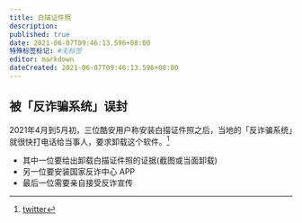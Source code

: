 ```yaml
---
title: 白描证件照
description:
published: true
date: 2021-06-07T09:46:13.596+08:00
特殊标签标记: #无标签
editor: markdown
dateCreated: 2021-06-07T09:46:13.596+08:00
---
```


## 被「反诈骗系统」误封

2021年4月到5月初，三位酷安用户称安装白描证件照之后，当地的「反诈骗系统」就很快打电话给当事人，要求卸载这个软件。[^cool_apk]

+ 其中一位要给出卸载白描证件照的证据(截图或当面卸载)
+ 另一位要安装国家反诈中心 APP
+ 最后一位需要亲自接受反诈宣传

[^cool_apk]: [twitter](https://web.archive.org/web/20210602134951/https://twitter.com/ZYZGWS/status/1400084052607049729)
